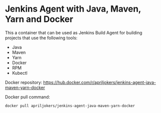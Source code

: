 # Jenkins Agent with Java, Maven, Yarn and Docker
This a container that can be used as Jenkins Build Agent for building projects that use the following tools:
* Java
* Maven
* Yarn
* Docker
* RPM
* Kubectl

Docker repository: https://hub.docker.com/r/apriljokers/jenkins-agent-java-maven-yarn-docker

Docker pull command:
```bash
docker pull apriljokers/jenkins-agent-java-maven-yarn-docker
```
